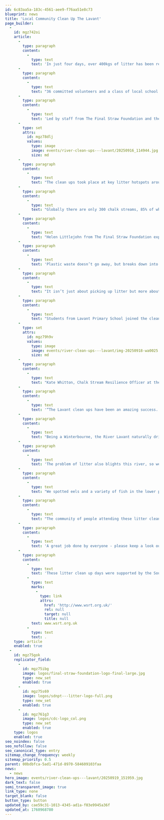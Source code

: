 ```yaml
---
id: 6c83aa5a-183c-4561-aee9-f76aa51e8c73
blueprint: news
title: 'Local Community Clean Up The Lavant'
page_builder:
  -
    id: mgz742oi
    article:
      -
        type: paragraph
        content:
          -
            type: text
            text: 'In just four days, over 400kgs of litter has been removed from the River Lavant in and around Chichester.'
      -
        type: paragraph
        content:
          -
            type: text
            text: "36 committed volunteers and a class of local school children came together to tidy up this globally rare chalk stream which weaves its way through the West Sussex countryside and historic Chichester, before entering the sea at Chichester Harbour.\_"
      -
        type: paragraph
        content:
          -
            type: text
            text: 'Led by staff from The Final Straw Foundation and the Western Sussex Rivers Trust, the dedicated volunteers removed 423kgs of litter, including 411 cans, 218 plastic bottles, 204 glass bottles, 31 vapes, 15 nitro oxide cylinders, 3 shopping trolleys, 1 radio, 1 walkman, 8 traffic cones and 314.27kg of metal items.'
      -
        type: set
        attrs:
          id: mgz78dlj
          values:
            type: image
            image: events/river-clean-ups---lavant/20250916_114944.jpg
            size: md
      -
        type: paragraph
        content:
          -
            type: text
            text: "The clean ups took place at key litter hotspots around Chichester including the area from Southgate car park to Chichester College, Westhampnett Road and near the Avenue de Chartres car park.\_\_"
      -
        type: paragraph
        content:
          -
            type: text
            text: "Globally there are only 300 chalk streams, 85% of which are found in the UK. Although these precious streams have been described as the UK’s equivalent of the Great Barrier Reef they are under threat from pollution, litter and sewage. The River Lavant is no exception and is one of only ten Flagship Chalk Stream restoration projects in England.\_"
      -
        type: paragraph
        content:
          -
            type: text
            text: "Helen Littlejohn from The Final Straw Foundation explains:\_ “Many of our chalk streams are in poor condition due to the over-abstraction of water, plastic pollution, pesticide run-off from agricultural land, tyre particles from road run-off and urbanisation.”"
      -
        type: paragraph
        content:
          -
            type: text
            text: 'Plastic waste doesn’t go away, but breaks down into smaller and smaller pieces, threatening all the wildlife that rely on this ecosystem, ultimately ending up in our food chain and in us.'
      -
        type: paragraph
        content:
          -
            type: text
            text: "It isn’t just about picking up litter but more about changing our relationship with plastic and protecting the places that we often take for granted. We want people to see this clean up as a start. It is what happens next, reducing our reliance on single-use plastic and respecting our waterways, that’s what really matters.”\_"
      -
        type: paragraph
        content:
          -
            type: text
            text: "Students from Lavant Primary School joined the clean up and managed to collect nearly 15kgs of litter in just 45 minutes on Sheepwash Lane.\_"
      -
        type: set
        attrs:
          id: mgz79h9v
          values:
            type: image
            image: events/river-clean-ups---lavant/img-20250918-wa0025.jpg
            size: md
      -
        type: paragraph
        content:
          -
            type: text
            text: "Kate Whitton, Chalk Stream Resilience Officer at the WSRT, explains how important this work is:\_"
      -
        type: paragraph
        content:
          -
            type: text
            text: '“The Lavant clean ups have been an amazing success. So much litter collected by amazing volunteers and a real collaborative event supported by Chichester District Council, the Environment Agency and Chichester College.'
      -
        type: paragraph
        content:
          -
            type: text
            text: "Being a Winterbourne, the River Lavant naturally dries up during the summer months and then returns over the winter. The unique wildlife that rely on this river for food and shelter have adapted to the cycle of drying and re-wetting, however, in recent years the quality of this habitat has deteriorated due to sewage being pumped into the river and pollution washing into the water from the adjacent farmland and roads.\_"
      -
        type: paragraph
        content:
          -
            type: text
            text: 'The problem of litter also blights this river, so we need to act now to help prevent this special and precious habitat from being further degraded.'
      -
        type: paragraph
        content:
          -
            type: text
            text: "We spotted eels and a variety of fish in the lower parts of the river which showed that our work to remove litter and pollution will only enhance this special habitat for the wildlife found here.\_"
      -
        type: paragraph
        content:
          -
            type: text
            text: "The community of people attending these litter cleans has been heart warming and it really highlighted the love for the Lavant and why we want to protect it.\_"
      -
        type: paragraph
        content:
          -
            type: text
            text: 'A great job done by everyone - please keep a look out for future clean ups and come join us!”'
      -
        type: paragraph
        content:
          -
            type: text
            text: 'These litter clean up days were supported by the South Downs National Park Trust and Chichester District Council. To find out more about how you can help your local rivers visit '
          -
            type: text
            marks:
              -
                type: link
                attrs:
                  href: 'http://www.wsrt.org.uk/'
                  rel: null
                  target: null
                  title: null
            text: www.wsrt.org.uk
          -
            type: text
            text: .
    type: article
    enabled: true
  -
    id: mgz75gok
    replicator_field:
      -
        id: mgz75ibg
        image: logos/final-straw-foundation-logo-final-large.jpg
        type: new_set
        enabled: true
      -
        id: mgz75s69
        image: logos/sdnpt---litter-logo-full.png
        type: new_set
        enabled: true
      -
        id: mgz761g3
        image: logos/cdc-logo_col.png
        type: new_set
        enabled: true
    type: logos
    enabled: true
seo_noindex: false
seo_nofollow: false
seo_canonical_type: entry
sitemap_change_frequency: weekly
sitemap_priority: 0.5
parent: 00bdbfca-5ad1-471d-8970-584609103faa
news:
  - news
hero_image: events/river-clean-ups---lavant/20250919_151959.jpg
dark_text: false
semi_transparent_image: true
link_type: none
target_blank: false
button_type: button
updated_by: cae59c31-1013-4345-ad1a-f03e9945a36f
updated_at: 1760968780
---
```

